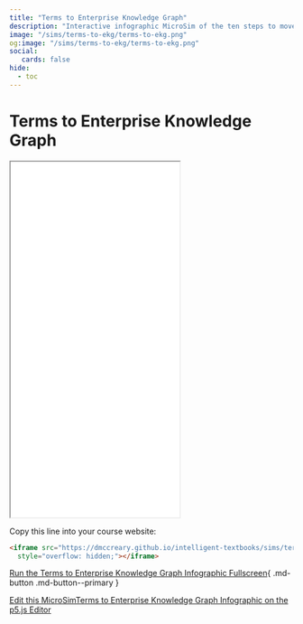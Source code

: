 ```yaml
---
title: "Terms to Enterprise Knowledge Graph"
description: "Interactive infographic MicroSim of the ten steps to move from a simple list of business terms to an agentic EKG"
image: "/sims/terms-to-ekg/terms-to-ekg.png"
og:image: "/sims/terms-to-ekg/terms-to-ekg.png"
social:
   cards: false
hide:
  - toc
---
```

# Terms to Enterprise Knowledge Graph

<iframe src="./main.html" height="630px" scrolling="no" style="overflow: hidden;"></iframe>

Copy this line into your course website:
```html
<iframe src="https://dmccreary.github.io/intelligent-textbooks/sims/terms-to-ekg/mains.html" height="620px" scrolling="no"
  style="overflow: hidden;"></iframe>
```

[Run the Terms to Enterprise Knowledge Graph Infographic Fullscreen](./main.html){ .md-button .md-button--primary }

[Edit this MicroSimTerms to Enterprise Knowledge Graph Infographic on the p5.js Editor](https://editor.p5js.org/dmccreary/sketches/DH-rcSx9i4)


